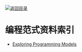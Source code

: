 [![返回目录](https://user-images.githubusercontent.com/5803001/38079637-ff0abcf0-3371-11e8-9b76-ad651620afc7.jpg)](https://github.com/wx-chevalier/Awesome-Lists)

# 编程范式资料索引

- [Exploring Programming Models](https://prezi.com/fftgbgltl-6u/with-some-simple-custom-stylin/?utm_campaign=share&utm_medium=copy)
